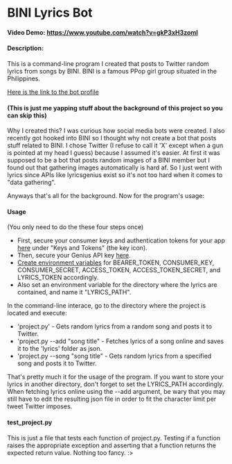# BINI Lyrics Bot
#### Video Demo:  https://www.youtube.com/watch?v=gkP3xH3zomI
#### Description:
This is a command-line program I created that posts to Twitter random lyrics from songs by BINI. BINI is a famous PPop girl group situated in the Philippines. 

[Here is the link to the bot profile](https://x.com/rndmbinilyrics)

#### (This is just me yapping stuff about the background of this project so you can skip this)
Why I created this? I was curious how social media bots were created. I also recently got hooked into BINI so I thought why not create a bot that posts stuff related to BINI. I chose Twitter (I refuse to call it 'X' except when a gun is pointed at my head I guess) because I assumed it's easier. At first it was supposed to be a bot that posts random images of a BINI member but I found out that gathering images automatically is hard af. So I just went with lyrics since APIs like lyricsgenius exist so it's not too hard when it comes to "data gathering". 

Anyways that's all for the background. Now for the program's usage:

#### Usage
(You only need to do the these four steps once)

- First, secure your consumer keys and authentication tokens for your app [here](https://developer.x.com/en/portal/projects-and-apps) under "Keys and Tokens" (the key icon).
- Then, secure your Genius API key [here](https://genius.com/api-clients/new).
- [Create environment variables](https://chlee.co/how-to-setup-environment-variables-for-windows-mac-and-linux/) for BEARER_TOKEN, CONSUMER_KEY, CONSUMER_SECRET, ACCESS_TOKEN, ACCESS_TOKEN_SECRET, and LYRICS_TOKEN accordingly.
- Also set an environment variable for the directory where the lyrics are contained, and name it "LYRICS_PATH".

In the command-line interace, go to the directory where the project is located and execute:
- 'project.py' - Gets random lyrics from a random song and posts it to Twitter.
- 'project.py --add "song title" - Fetches lyrics of a song online and saves it to the 'lyrics' folder as json.
- 'project.py --song "song title" - Gets random lyrics from a specified song and posts it to Twitter.

That's pretty much it for the usage of the program. If you want to store your lyrics in another directory, don't forget to set the LYRICS_PATH accordingly. When fetching lyrics online using the --add argument, be wary that you may still have to edit the resulting json file in order to fit the character limit per tweet Twitter imposes. 

#### test_project.py
This is just a file that tests each function of project.py. Testing if a function raises the appropriate exception and asserting that a function returns the expected return value. Nothing too fancy. :> 
